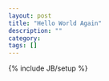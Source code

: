 ```yaml
---
layout: post
title: "Hello World Again"
description: ""
category: 
tags: []
---
```

{% include JB/setup %}
